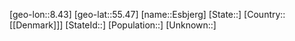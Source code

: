 ﻿---
location: [55.47,8.43]
mapzoom: [7,12] 
mapmarker: city 
type: City
tags:
- geo/City


SpocWebEntityId: 30061
isDeleted: false
confidential: public

---
[geo-lon::8.43]
[geo-lat::55.47]
[name::Esbjerg]
[State::]
[Country::[[Denmark]]]
[StateId::]
[Population::]
[Unknown::]

